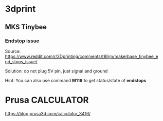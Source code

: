 # 3dprint

## MKS Tinybee

### Endstop issue

Source: https://www.reddit.com/r/3Dprinting/comments/t8lljm/makerbase_tinybee_end_stops_issue/

Solution: do not plug 5V pin, just signal and ground

Hint: You can also use command **M119** to get status/state of **endstops**


# Prusa CALCULATOR

https://blog.prusa3d.com/calculator_3416/
